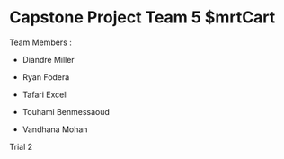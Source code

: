 # Capstone Project Team 5 $mrtCart

Team Members :

- Diandre Miller

- Ryan Fodera

- Tafari Excell

- Touhami Benmessaoud

- Vandhana Mohan

Trial 2